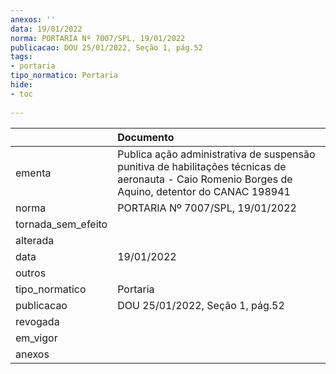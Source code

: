 ```yaml
---
anexos: ''
data: 19/01/2022
norma: PORTARIA Nº 7007/SPL, 19/01/2022
publicacao: DOU 25/01/2022, Seção 1, pág.52
tags:
- portaria
tipo_normatico: Portaria
hide: 
- toc 
 
---
```


|                    | Documento                                                                                                                                         |
|:-------------------|:--------------------------------------------------------------------------------------------------------------------------------------------------|
| ementa             | Publica ação administrativa de suspensão punitiva de habilitações técnicas de aeronauta - Caio Romenio Borges de Aquino, detentor do CANAC 198941 |
| norma              | PORTARIA Nº 7007/SPL, 19/01/2022                                                                                                                  |
| tornada_sem_efeito |                                                                                                                                                   |
| alterada           |                                                                                                                                                   |
| data               | 19/01/2022                                                                                                                                        |
| outros             |                                                                                                                                                   |
| tipo_normatico     | Portaria                                                                                                                                          |
| publicacao         | DOU 25/01/2022, Seção 1, pág.52                                                                                                                   |
| revogada           |                                                                                                                                                   |
| em_vigor           |                                                                                                                                                   |
| anexos             |                                                                                                                                                   |